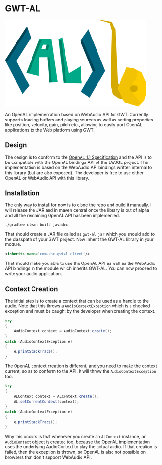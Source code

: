 # GWT-AL

![GWT-AL Logo](logo.png)

An OpenAL implementation based on WebAudio API for GWT. Currently supports loading buffers and playing sources as well as setting properties like position, velocity, gain, pitch etc., allowing to easily port OpenAL applications to the Web platform using GWT.

## Design

The design is to conform to the [OpenAL 1.1 Specification](https://www.openal.org/documentation/openal-1.1-specification.pdf) and the API is to be compatible with the OpenAL bindings API of the LWJGL project. The implementation is based on the WebAudio API bindings written internal to this library (but are also exposed). The developer is free to use either OpenAL or WebAudio API with this library.

## Installation

The only way to install for now is to clone the repo and build it manually. I will release the JAR and in maven central once the library is out of alpha and all the remaining OpenAL API has been implemented.

~~~bash
./gradlew clean build javadoc
~~~

That should create a JAR file called as `gwt-al.jar` which you should add to the classpath of your GWT project. Now inherit the GWT-AL library in your module.

~~~xml
<inherits name='com.shc.gwtal.client'/>
~~~

That should make you able to use the OpenAL API as well as the WebAudio API bindings in the module which inherits GWT-AL. You can now proceed to write your audio application.

## Context Creation

The initial step is to create a context that can be used as a handle to the audio. Note that this throws a `AudioContextException` which is a checked exception and must be caught by the developer when creating the context.

~~~java
try
{
    AudioContext context = AudioContext.create();
}
catch (AudioContextException e)
{
    e.printStackTrace();
}
~~~

The OpenAL context creation is different, and you need to make the context current, so as to conform to the API. It will throw the `AudioContextException` too.

~~~java
try
{
    ALContext context = ALContext.create();
    AL.setCurrentContext(context);
}
catch (AudioContextException e)
{
    e.printStackTrace();
}
~~~

Why this occurs is that whenever you create an `ALContext` instance, an `AudioContext` object is created too, because the OpenAL implementation uses the underlying AudioContext to play the actual audio. If that creation is failed, then the exception is thrown, so OpenAL is also not possible on browsers that don't support WebAudio API.
